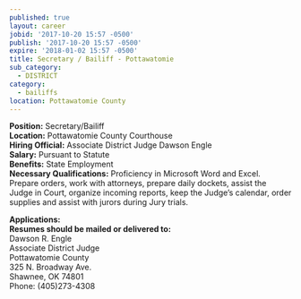 ```yaml
---
published: true
layout: career
jobid: '2017-10-20 15:57 -0500'
publish: '2017-10-20 15:57 -0500'
expire: '2018-01-02 15:57 -0500'
title: Secretary / Bailiff - Pottawatomie
sub_category:
  - DISTRICT
category:
  - bailiffs
location: Pottawatomie County
---
```


**Position:** Secretary/Bailiff  
**Location:** Pottawatomie County Courthouse  
**Hiring Official:** Associate District Judge Dawson Engle  
**Salary:** Pursuant to Statute  
**Benefits:** State Employment  
**Necessary Qualifications:** Proficiency in Microsoft Word and Excel. Prepare orders, work with attorneys, prepare daily dockets, assist the Judge in Court, organize incoming reports, keep the Judge’s calendar, order supplies and assist with jurors during Jury trials.
		
**Applications:**   
**Resumes should be mailed or delivered to:**  
Dawson R. Engle  
Associate District Judge   
Pottawatomie County  
325 N. Broadway Ave.  
Shawnee, OK 74801  
Phone: (405)273-4308  

